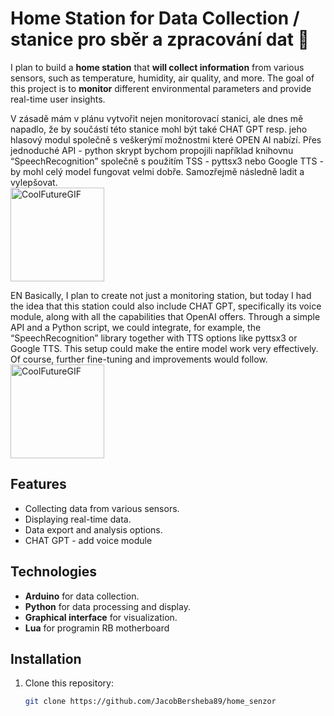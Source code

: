 # Home Station for Data Collection / stanice pro sběr a zpracování dat 💾

I plan to build a **home station** that **will collect information** from various sensors, such as temperature, humidity, air quality, and more. The goal of this project is to **monitor** different environmental parameters and provide real-time user insights.

V zásadě mám v plánu vytvořit nejen monitorovací stanici, ale dnes mě napadlo, že by součástí této stanice mohl být také CHAT GPT resp. jeho hlasový modul společně s veškerýmï možnostmi které OPEN AI nabízí. Přes jednoduché API - python skrypt bychom propojili například knihovnu “SpeechRecognition” společně s použitím TSS - pyttsx3 nebo Google TTS - by mohl celý model fungovat velmi dobře. Samozřejmě následně ladit a vylepšovat. <br> 
<img src="https://github.com/user-attachments/assets/031ba99c-62b6-4383-8c8a-3e2dfd7cae24" alt="CoolFutureGIF" width="150"/>

EN
Basically, I plan to create not just a monitoring station, but today I had the idea that this station could also include CHAT GPT, specifically its voice module, along with all the capabilities that OpenAI offers. Through a simple API and a Python script, we could integrate, for example, the “SpeechRecognition” library together with TTS options like pyttsx3 or Google TTS. This setup could make the entire model work very effectively. Of course, further fine-tuning and improvements would follow.
<img src="https://github.com/user-attachments/assets/a5db893c-0ec9-42e4-8723-a2287f8c72d4" alt="CoolFutureGIF" width="150"/>





## Features

- Collecting data from various sensors.
- Displaying real-time data.
- Data export and analysis options.
- CHAT GPT - add voice module 

## Technologies

- **Arduino** for data collection.
- **Python** for data processing and display.
- **Graphical interface** for visualization.
- **Lua** for programin RB motherboard

## Installation

1. Clone this repository:
   ```bash
   git clone https://github.com/JacobBersheba89/home_senzor

